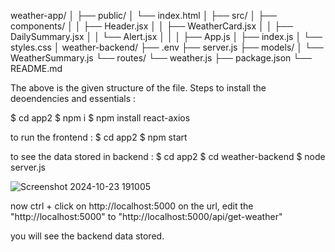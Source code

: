 weather-app/
│
├── public/
│   └── index.html
│
├── src/
│   ├── components/
│   │   ├── Header.jsx
│   │   ├── WeatherCard.jsx
│   │   ├── DailySummary.jsx
│   │   └── Alert.jsx
│   │
│   ├── App.js
│   ├── index.js
│   └── styles.css
│
weather-backend/
├── .env
├── server.js
├── models/
│   └── WeatherSummary.js
└── routes/
    └── weather.js
├── package.json
└── README.md

The above is the given structure of the file. 
Steps to install the deoendencies and essentials : 

$ cd app2
$ npm i
$ npm install react-axios


to run the frontend :
$ cd app2
$ npm start

to see the data stored in backend : 
$ cd app2
$ cd weather-backend
$ node server.js

![Screenshot 2024-10-23 191005](https://github.com/user-attachments/assets/4c17eb2a-f01d-4448-a50c-9471f44d907e)

now ctrl + click on http://localhost:5000
on the url, edit the "http://localhost:5000" to "http://localhost:5000/api/get-weather"

you will see the backend data stored.
